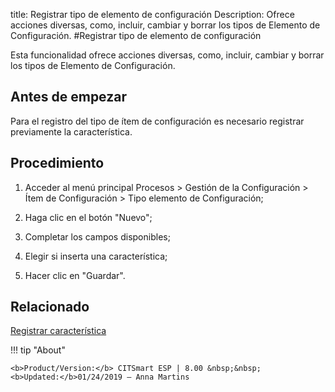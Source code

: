 title: Registrar tipo de elemento de configuración
Description: Ofrece acciones diversas, como, incluir, cambiar y borrar los tipos de Elemento de Configuración.
#Registrar tipo de elemento de configuración


Esta funcionalidad ofrece acciones diversas, como, incluir, cambiar y borrar los
tipos de Elemento de Configuración.

Antes de empezar
--------------------

Para el registro del tipo de ítem de configuración es necesario registrar
previamente la característica.

Procedimiento
-----------------

1.  Acceder al menú principal Procesos \> Gestión de la Configuración \> Ítem de
    Configuración \> Tipo elemento de Configuración;

2.  Haga clic en el botón "Nuevo";

3.  Completar los campos disponibles;

4.  Elegir si inserta una característica;

5.  Hacer clic en "Guardar".



Relacionado
----------

[Registrar característica](/es-es/citsmart-esp-8/processes/configuration/configuration/register-characteristics.html)

!!! tip "About"

    <b>Product/Version:</b> CITSmart ESP | 8.00 &nbsp;&nbsp;
    <b>Updated:</b>01/24/2019 – Anna Martins
